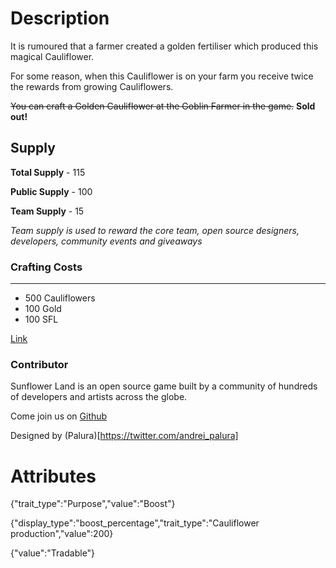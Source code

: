 # Description

It is rumoured that a farmer created a golden fertiliser which produced this magical Cauliflower.

For some reason, when this Cauliflower is on your farm you receive twice the rewards from growing Cauliflowers.

~~You can craft a Golden Cauliflower at the Goblin Farmer in the game.~~ **Sold out!**

## Supply

**Total Supply** - 115

**Public Supply** - 100

**Team Supply** - 15

_Team supply is used to reward the core team, open source designers, developers, community events and giveaways_

### Crafting Costs

---

- 500 Cauliflowers
- 100 Gold
- 100 SFL

[Link](https://docs.sunflower-land.com/player-guides/rare-and-limited-items#boosts)

### Contributor

Sunflower Land is an open source game built by a community of hundreds of developers and artists across the globe.

Come join us on [Github](https://github.com/sunflower-land/sunflower-land)

Designed by (Palura)[https://twitter.com/andrei_palura]

# Attributes

{"trait_type":"Purpose","value":"Boost"}

{"display_type":"boost_percentage","trait_type":"Cauliflower production","value":200}

{"value":"Tradable"}
